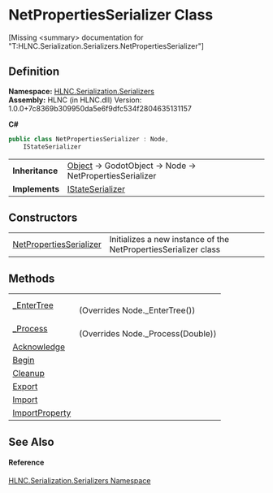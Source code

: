 # NetPropertiesSerializer Class


\[Missing &lt;summary&gt; documentation for "T:HLNC.Serialization.Serializers.NetPropertiesSerializer"\]



## Definition
**Namespace:** <a href="N_HLNC_Serialization_Serializers">HLNC.Serialization.Serializers</a>  
**Assembly:** HLNC (in HLNC.dll) Version: 1.0.0+7c8369b309950da5e6f9dfc534f2804635131157

**C#**
``` C#
public class NetPropertiesSerializer : Node, 
	IStateSerializer
```

<table><tr><td><strong>Inheritance</strong></td><td><a href="https://learn.microsoft.com/dotnet/api/system.object" target="_blank" rel="noopener noreferrer">Object</a>  →  GodotObject  →  Node  →  NetPropertiesSerializer</td></tr>
<tr><td><strong>Implements</strong></td><td><a href="T_HLNC_Serialization_Serializers_IStateSerializer">IStateSerializer</a></td></tr>
</table>



## Constructors
<table>
<tr>
<td><a href="M_HLNC_Serialization_Serializers_NetPropertiesSerializer__ctor">NetPropertiesSerializer</a></td>
<td>Initializes a new instance of the NetPropertiesSerializer class</td></tr>
</table>

## Methods
<table>
<tr>
<td><a href="M_HLNC_Serialization_Serializers_NetPropertiesSerializer__EnterTree">_EnterTree</a></td>
<td><br />(Overrides Node._EnterTree())</td></tr>
<tr>
<td><a href="M_HLNC_Serialization_Serializers_NetPropertiesSerializer__Process">_Process</a></td>
<td><br />(Overrides Node._Process(Double))</td></tr>
<tr>
<td><a href="M_HLNC_Serialization_Serializers_NetPropertiesSerializer_Acknowledge">Acknowledge</a></td>
<td> </td></tr>
<tr>
<td><a href="M_HLNC_Serialization_Serializers_NetPropertiesSerializer_Begin">Begin</a></td>
<td> </td></tr>
<tr>
<td><a href="M_HLNC_Serialization_Serializers_NetPropertiesSerializer_Cleanup">Cleanup</a></td>
<td> </td></tr>
<tr>
<td><a href="M_HLNC_Serialization_Serializers_NetPropertiesSerializer_Export">Export</a></td>
<td> </td></tr>
<tr>
<td><a href="M_HLNC_Serialization_Serializers_NetPropertiesSerializer_Import">Import</a></td>
<td> </td></tr>
<tr>
<td><a href="M_HLNC_Serialization_Serializers_NetPropertiesSerializer_ImportProperty">ImportProperty</a></td>
<td> </td></tr>
</table>

## See Also


#### Reference
<a href="N_HLNC_Serialization_Serializers">HLNC.Serialization.Serializers Namespace</a>  
